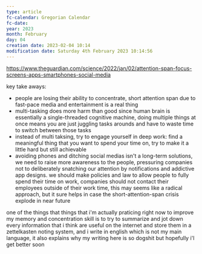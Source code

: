 ```yaml
---
type: article
fc-calendar: Gregorian Calendar
fc-date: 
year: 2023
month: February
day: 04
creation date: 2023-02-04 10:14
modification date: Saturday 4th February 2023 10:14:56
---
```


https://www.theguardian.com/science/2022/jan/02/attention-span-focus-screens-apps-smartphones-social-media

key take aways:
- people are losing their ability to concentrate, short attention span due to fast-pace media and entertainment is a real thing
- multi-tasking does more harm than good since human brain is essentially a single-threaded cognitive machine, doing multiple things at once means you are just juggling tasks arounds and have to waste time to switch between those tasks
- instead of multi taksing, try to engage yourself in deep work: find a meaningful thing that you want to spend your time on, try to make it a little hard but still achievable
- avoiding phones and ditching social medias isn't a long-term solutions, we need to raise more awareness to the people, pressuring companies not to deliberately snatching our attention by notifications and addictive app designs. we should make policies and law to allow people to fully spend their time on work, companies should not contact their employees outside of their work time, this may seems like a radical approach, but it sure helps in case the short-attention-span crisis explode in near future

one of the things that things that i'm actually praticing right now to improve my memory and concentration skill is to try to summarize and jot down every information that i think are useful on the internet and store them in a zettelkasten noting system, and i write in english which is not my main language, it also explains why my writing here is so dogshit but hopefully i'l get better soon

